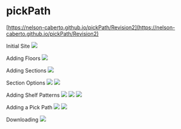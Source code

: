 # pickPath

[https://nelson-caberto.github.io/pickPath/Revision2](https://nelson-caberto.github.io/pickPath/Revision2)

Initial Site
![](images/1.png)

Adding Floors
![](images/2.png)

Adding Sections
![](images/3.png)

Section Options
![](images/4.png)
![](images/5.png)

Adding Shelf Patterns
![](images/6.png)
![](images/7.png)
![](images/8.png)

Adding a Pick Path
![](images/9.png)
![](images/10.png)

Downloading
![](images/11.png)
